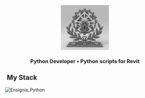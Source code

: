 <p align='center'>
<img src="emblema_fortificacao_construcao_lego_cinza.png" alt="Descrição" style="width:30%; height:auto;">
</p>

<h3 align="center">
  Python Developer • Python scripts for Revit
</h3>

## &nbsp;My Stack

<img src="https://cdn.jsdelivr.net/gh/devicons/devicon@latest/icons/python/python-original-wordmark.svg" alt="Ensignia_Python" style="width:10%; height:auto;">

<!-- ![Fortificação e Construção](emblema_fortificacao_construcao_lego_cinza.png) -->

<!--
**RodrigoIME/RodrigoIME** is a ✨ _special_ ✨ repository because its `README.md` (this file) appears on your GitHub profile.

Here are some ideas to get you started:

- 🔭 I’m currently working on ...
- 🌱 I’m currently learning ...
- 👯 I’m looking to collaborate on ...
- 🤔 I’m looking for help with ...
- 💬 Ask me about ...
- 📫 How to reach me: ...
- 😄 Pronouns: ...
- ⚡ Fun fact: ...
-->
